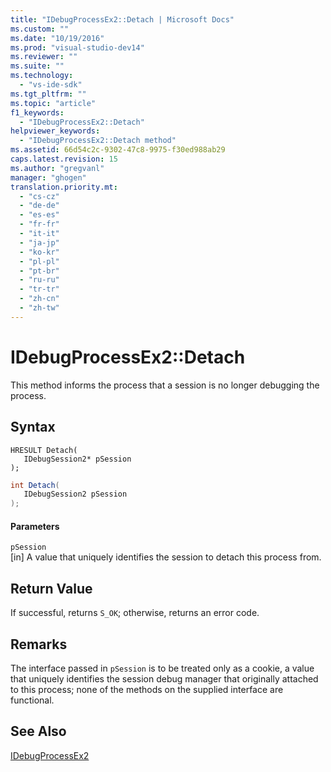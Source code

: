 ```yaml
---
title: "IDebugProcessEx2::Detach | Microsoft Docs"
ms.custom: ""
ms.date: "10/19/2016"
ms.prod: "visual-studio-dev14"
ms.reviewer: ""
ms.suite: ""
ms.technology: 
  - "vs-ide-sdk"
ms.tgt_pltfrm: ""
ms.topic: "article"
f1_keywords: 
  - "IDebugProcessEx2::Detach"
helpviewer_keywords: 
  - "IDebugProcessEx2::Detach method"
ms.assetid: 66d54c2c-9302-47c8-9975-f30ed988ab29
caps.latest.revision: 15
ms.author: "gregvanl"
manager: "ghogen"
translation.priority.mt: 
  - "cs-cz"
  - "de-de"
  - "es-es"
  - "fr-fr"
  - "it-it"
  - "ja-jp"
  - "ko-kr"
  - "pl-pl"
  - "pt-br"
  - "ru-ru"
  - "tr-tr"
  - "zh-cn"
  - "zh-tw"
---
```

# IDebugProcessEx2::Detach
This method informs the process that a session is no longer debugging the process.  
  
## Syntax  
  
```cpp#  
HRESULT Detach(   
   IDebugSession2* pSession  
);  
```  
  
```c#  
int Detach(  
   IDebugSession2 pSession  
);  
```  
  
#### Parameters  
 `pSession`  
 [in] A value that uniquely identifies the session to detach this process from.  
  
## Return Value  
 If successful, returns `S_OK`; otherwise, returns an error code.  
  
## Remarks  
 The interface passed in `pSession` is to be treated only as a cookie, a value that uniquely identifies the session debug manager that originally attached to this process; none of the methods on the supplied interface are functional.  
  
## See Also  
 [IDebugProcessEx2](../extensibility-debugger-reference/idebugprocessex2.md)